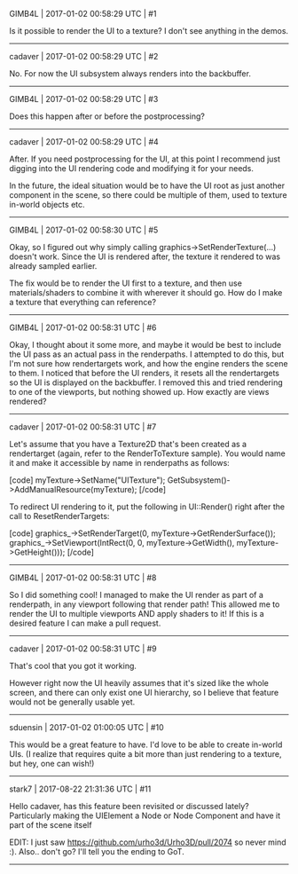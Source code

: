GIMB4L | 2017-01-02 00:58:29 UTC | #1

Is it possible to render the UI to a texture? I don't see anything in the demos.

-------------------------

cadaver | 2017-01-02 00:58:29 UTC | #2

No. For now the UI subsystem always renders into the backbuffer.

-------------------------

GIMB4L | 2017-01-02 00:58:29 UTC | #3

Does this happen after or before the postprocessing?

-------------------------

cadaver | 2017-01-02 00:58:29 UTC | #4

After. If you need postprocessing for the UI, at this point I recommend just digging into the UI rendering code and modifying it for your needs. 

In the future, the ideal situation would be to have the UI root as just another component in the scene, so there could be multiple of them, used to texture in-world objects etc.

-------------------------

GIMB4L | 2017-01-02 00:58:30 UTC | #5

Okay, so I figured out why simply calling graphics->SetRenderTexture(...) doesn't work. Since the UI is rendered after, the texture it rendered to was already sampled earlier. 

The fix would be to render the UI first to a texture, and then use materials/shaders to combine it with wherever it should go. How do I make a texture that everything can reference?

-------------------------

GIMB4L | 2017-01-02 00:58:31 UTC | #6

Okay, I thought about it some more, and maybe it would be best to include the UI pass as an actual pass in the renderpaths. I attempted to do this, but I'm not sure how rendertargets work, and how the engine renders the scene to them. I noticed that before the UI renders, it resets all the rendertargets so the UI is displayed on the backbuffer. I removed this and tried rendering to one of the viewports, but nothing showed up. How exactly are views rendered?

-------------------------

cadaver | 2017-01-02 00:58:31 UTC | #7

Let's assume that you have a Texture2D that's been created as a rendertarget (again, refer to the RenderToTexture sample). You would name it and make it accessible by name in renderpaths as follows:

[code]
    myTexture->SetName("UITexture");
    GetSubsystem<ResourceCache>()->AddManualResource(myTexture);
[/code]

To redirect UI rendering to it, put the following in UI::Render() right after the call to ResetRenderTargets:

[code]
    graphics_->SetRenderTarget(0, myTexture->GetRenderSurface());
    graphics_->SetViewport(IntRect(0, 0, myTexture->GetWidth(), myTexture->GetHeight()));
[/code]

-------------------------

GIMB4L | 2017-01-02 00:58:31 UTC | #8

So I did something cool! I managed to make the UI render as part of a renderpath, in any viewport following that render path! This allowed me to render the UI to multiple  viewports AND apply shaders to it! If this is a desired feature I can make a pull request.

-------------------------

cadaver | 2017-01-02 00:58:31 UTC | #9

That's cool that you got it working.

However right now the UI heavily assumes that it's sized like the whole screen, and there can only exist one UI hierarchy, so I believe that feature would not be generally usable yet.

-------------------------

sduensin | 2017-01-02 01:00:05 UTC | #10

This would be a great feature to have.  I'd love to be able to create in-world UIs.  (I realize that requires quite a bit more than just rendering to a texture, but hey, one can wish!)

-------------------------

stark7 | 2017-08-22 21:31:36 UTC | #11

Hello cadaver, has this feature been revisited or discussed lately? Particularly making the UIElement a Node or Node Component and have it part of the scene itself

EDIT: I just saw https://github.com/urho3d/Urho3D/pull/2074 so never mind :). Also.. don't go? I'll tell you the ending to GoT.

-------------------------


